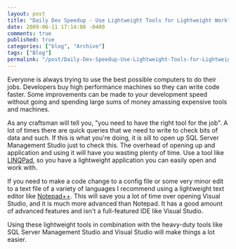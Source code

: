 ```yaml
---
layout: post
title: "Daily Dev Speedup - Use Lightweight Tools for Lightweight Work"
date: 2009-06-11 17:14:00 -0400
comments: true
published: true
categories: ["blog", "Archive"]
tags: ["Blog"]
permalink: "/post/Daily-Dev-Speedup-Use-Lightweight-Tools-for-Lightweight-Work/"
---
```

<!-- more -->



<p>Everyone is always trying to use the best possible computers to do their jobs. Developers buy high performance machines so they can write code faster. Some improvements can be made to your development speed without going and spending large sums of money amassing expensive tools and machines.</p>
<p>As any craftsman will tell you, "you need to have the right tool for the job". A lot of times there are quick queries that we need to write to check bits of data and such. If this is what you're doing, it is sill to open up SQL Server Management Studio just to check this. The overhead of opening up and application and using it will have you wasting plenty of time. Use a tool like <a href="http://www.linqpad.net/" target="_blank">LINQPad</a>, so you have a lightweight application you can easily open and work with.</p>
<p>If you need to make a code change to a config file or some very minor edit to a text file of a variety of languages I recommend using a lightweight text editor like <a href="http://notepad-plus.sourceforge.net/" target="_blank">Notepad++</a>. This will save you a lot of time over opening Visual Studio, and it is much more advanced than Notepad. It has a good amount of advanced features and isn't a full-featured IDE like Visual Studio.</p>
<p>Using these lightweight tools in combination with the heavy-duty tools like SQL Server Management Studio and Visual Studio will make things a lot easier.</p>
